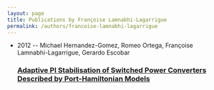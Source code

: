 ```yaml
---
layout: page
title: Publications by Françoise Lamnabhi-Lagarrigue
permalink: /authors/francoise-lamnabhi-lagarrigue
---
```


<ul class="post-list">
<li><span class='post-meta'>2012 -- Michael Hernandez-Gomez, Romeo Ortega, Françoise Lamnabhi-Lagarrigue, Gerardo Escobar</span><h3><a class='post-link' href="{{ site.baseurl }}/adaptive-pi-stabilisation-of-switched-power-converters-described-by-port-hamiltonian-models">Adaptive PI Stabilisation of Switched Power Converters Described by Port-Hamiltonian Models</a></h3></li>

</ul>
